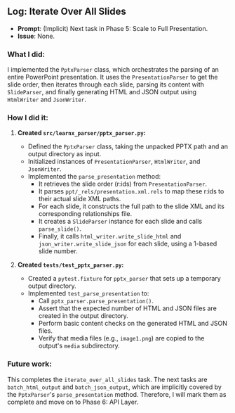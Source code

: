 ## Log: Iterate Over All Slides

- **Prompt**: (Implicit) Next task in Phase 5: Scale to Full Presentation.
- **Issue**: None.

### What I did:

I implemented the `PptxParser` class, which orchestrates the parsing of an entire PowerPoint presentation. It uses the `PresentationParser` to get the slide order, then iterates through each slide, parsing its content with `SlideParser`, and finally generating HTML and JSON output using `HtmlWriter` and `JsonWriter`.

### How I did it:

1.  **Created `src/learnx_parser/pptx_parser.py`:**
    -   Defined the `PptxParser` class, taking the unpacked PPTX path and an output directory as input.
    -   Initialized instances of `PresentationParser`, `HtmlWriter`, and `JsonWriter`.
    -   Implemented the `parse_presentation` method:
        -   It retrieves the slide order (r:ids) from `PresentationParser`.
        -   It parses `ppt/_rels/presentation.xml.rels` to map these r:ids to their actual slide XML paths.
        -   For each slide, it constructs the full path to the slide XML and its corresponding relationships file.
        -   It creates a `SlideParser` instance for each slide and calls `parse_slide()`.
        -   Finally, it calls `html_writer.write_slide_html` and `json_writer.write_slide_json` for each slide, using a 1-based slide number.

2.  **Created `tests/test_pptx_parser.py`:**
    -   Created a `pytest.fixture` for `pptx_parser` that sets up a temporary output directory.
    -   Implemented `test_parse_presentation` to:
        -   Call `pptx_parser.parse_presentation()`.
        -   Assert that the expected number of HTML and JSON files are created in the output directory.
        -   Perform basic content checks on the generated HTML and JSON files.
        -   Verify that media files (e.g., `image1.png`) are copied to the output's `media` subdirectory.

### Future work:

This completes the `iterate_over_all_slides` task. The next tasks are `batch_html_output` and `batch_json_output`, which are implicitly covered by the `PptxParser`'s `parse_presentation` method. Therefore, I will mark them as complete and move on to Phase 6: API Layer.
